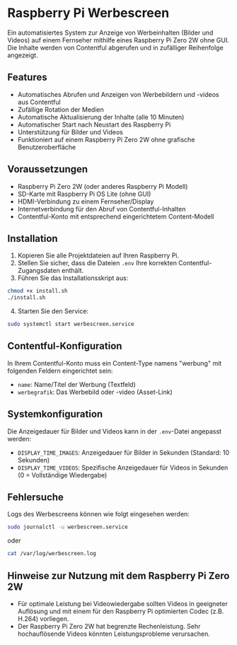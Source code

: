 # Raspberry Pi Werbescreen

Ein automatisiertes System zur Anzeige von Werbeinhalten (Bilder und Videos) auf einem Fernseher mithilfe eines Raspberry Pi Zero 2W ohne GUI. Die Inhalte werden von Contentful abgerufen und in zufälliger Reihenfolge angezeigt.

## Features

- Automatisches Abrufen und Anzeigen von Werbebildern und -videos aus Contentful
- Zufällige Rotation der Medien
- Automatische Aktualisierung der Inhalte (alle 10 Minuten)
- Automatischer Start nach Neustart des Raspberry Pi
- Unterstützung für Bilder und Videos
- Funktioniert auf einem Raspberry Pi Zero 2W ohne grafische Benutzeroberfläche

## Voraussetzungen

- Raspberry Pi Zero 2W (oder anderes Raspberry Pi Modell)
- SD-Karte mit Raspberry Pi OS Lite (ohne GUI)
- HDMI-Verbindung zu einem Fernseher/Display
- Internetverbindung für den Abruf von Contentful-Inhalten
- Contentful-Konto mit entsprechend eingerichtetem Content-Modell

## Installation

1. Kopieren Sie alle Projektdateien auf Ihren Raspberry Pi.
2. Stellen Sie sicher, dass die Dateien `.env` Ihre korrekten Contentful-Zugangsdaten enthält.
3. Führen Sie das Installationsskript aus:

```bash
chmod +x install.sh
./install.sh
```

4. Starten Sie den Service:

```bash
sudo systemctl start werbescreen.service
```

## Contentful-Konfiguration

In Ihrem Contentful-Konto muss ein Content-Type namens "werbung" mit folgenden Feldern eingerichtet sein:
- `name`: Name/Titel der Werbung (Textfeld)
- `werbegrafik`: Das Werbebild oder -video (Asset-Link)

## Systemkonfiguration

Die Anzeigedauer für Bilder und Videos kann in der `.env`-Datei angepasst werden:
- `DISPLAY_TIME_IMAGES`: Anzeigedauer für Bilder in Sekunden (Standard: 10 Sekunden)
- `DISPLAY_TIME_VIDEOS`: Spezifische Anzeigedauer für Videos in Sekunden (0 = Vollständige Wiedergabe)

## Fehlersuche

Logs des Werbescreens können wie folgt eingesehen werden:

```bash
sudo journalctl -u werbescreen.service
```

oder

```bash
cat /var/log/werbescreen.log
```

## Hinweise zur Nutzung mit dem Raspberry Pi Zero 2W

- Für optimale Leistung bei Videowiedergabe sollten Videos in geeigneter Auflösung und mit einem für den Raspberry Pi optimierten Codec (z.B. H.264) vorliegen.
- Der Raspberry Pi Zero 2W hat begrenzte Rechenleistung. Sehr hochauflösende Videos könnten Leistungsprobleme verursachen.
